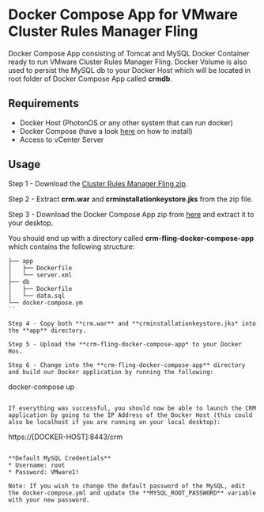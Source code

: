 # Docker Compose App for VMware Cluster Rules Manager Fling

Docker Compose App consisting of Tomcat and MySQL Docker Container ready to run VMware Cluster Rules Manager Fling. Docker Volume is also used to persist the MySQL db to your Docker Host which will be located in root folder of Docker Compose App called **crmdb**.

## Requirements

* Docker Host (PhotonOS or any other system that can run docker)
* Docker Compose (have a look [here](https://docs.docker.com/compose/install/) on how to install)
* Access to vCenter Server

## Usage

Step 1 - Download the [Cluster Rules Manager Fling zip](https://download3.vmware.com/software/vmw-tools/crm/crm%20downloads-v1.0.zip).

Step 2 - Extract **crm.war** and **crminstallationkeystore.jks** from the zip file.

Step 3 - Download the Docker Compose App zip from [here](https://github.com/lamw/crm-fling-docker-compose-app/archive/master.zip) and extract it to your desktop. 

You should end up with a directory called **crm-fling-docker-compose-app** which contains the following structure:

```
├── app
│   ├── Dockerfile
│   └── server.xml
├── db
│   ├── Dockerfile
│   └── data.sql
└── docker-compose.ym
``

Step 4 - Copy both **crm.war** and **crminstallationkeystore.jks* into the **app** directory.

Step 5 - Upload the **crm-fling-docker-compose-app* to your Docker Hos. 

Step 6 - Change into the **crm-fling-docker-compose-app** directory and build our Docker application by running the following:

```
docker-compose up
```

If everything was successful, you should now be able to launch the CRM application by going to the IP Address of the Docker Host (this could also be localhost if you are running on your local desktop):

```
https://[DOCKER-HOST]:8443/crm
```

**Default MySQL Credentials**
* Username: root
* Password: VMware1!

Note: If you wish to change the default password of the MySQL, edit the docker-compose.yml and update the **MYSQL_ROOT_PASSWORD** variable with your new password.